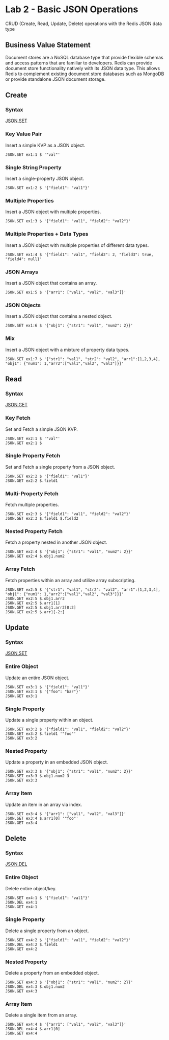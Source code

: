 # Lab 2 - Basic JSON Operations
CRUD (Create, Read, Update, Delete) operations with the Redis JSON data type

## Business Value Statement <a name="value"></a>
Document stores are a NoSQL database type that provide flexible schemas and access patterns that are familiar to developers.  Redis can provide document store functionality natively with its JSON data type.  This allows Redis to complement existing document store databases such as MongoDB or provide standalone JSON document storage.

## Create <a name="create"></a>
### Syntax
[JSON.SET](https://redis.io/commands/json.set/)
### Key Value Pair <a name="kvp"></a>
Insert a simple KVP as a JSON object.
```redis Command
JSON.SET ex1:1 $ '"val"'
```

### Single String Property <a name="single_string"></a>
Insert a single-property JSON object.
```redis Command
JSON.SET ex1:2 $ '{"field1": "val1"}'
```

### Multiple Properties <a name="multiple_properties"></a>
Insert a JSON object with multiple properties.
```redis Command
JSON.SET ex1:3 $ '{"field1": "val1", "field2": "val2"}'
```

### Multiple Properties + Data Types <a name="multiple_types"></a>
Insert a JSON object with multiple properties of different data types.
```redis Command
JSON.SET ex1:4 $ '{"field1": "val1", "field2": 2, "field3": true, "field4": null}'
```

### JSON Arrays <a name="arrays"></a>
Insert a JSON object that contains an array.
```redis Command
JSON.SET ex1:5 $ '{"arr1": ["val1", "val2", "val3"]}'
```


### JSON Objects <a name="objects"></a>
Insert a JSON object that contains a nested object.
```redis Command
JSON.SET ex1:6 $ '{"obj1": {"str1": "val1", "num2": 2}}'
```


### Mix <a name="mix"></a>
Insert a JSON object with a mixture of property data types.
```redis Command
JSON.SET ex1:7 $ '{"str1": "val1", "str2": "val2", "arr1":[1,2,3,4], "obj1": {"num1": 1,"arr2":["val1","val2", "val3"]}}'
```

## Read <a name="read"></a>
### Syntax
[JSON.GET](https://redis.io/commands/json.get/)
### Key Fetch <a name="key_fetch"></a>
Set and Fetch a simple JSON KVP.
```redis Command
JSON.SET ex2:1 $ '"val"'
JSON.GET ex2:1 $
```

### Single Property Fetch <a name="single_fetch"></a>
Set and Fetch a single property from a JSON object.
```redis Command
JSON.SET ex2:2 $ '{"field1": "val1"}'
JSON.GET ex2:2 $.field1
```

### Multi-Property Fetch <a name="multiple_fetch"></a>
Fetch multiple properties.
```redis Command
JSON.SET ex2:3 $ '{"field1": "val1", "field2": "val2"}'
JSON.GET ex2:3 $.field1 $.field2
```

### Nested Property Fetch <a name="nested_fetch"></a>
Fetch a property nested in another JSON object.
```redis Command
JSON.SET ex2:4 $ '{"obj1": {"str1": "val1", "num2": 2}}'
JSON.GET ex2:4 $.obj1.num2
```

### Array Fetch <a name="array_fetch"></a>
Fetch properties within an array and utilize array subscripting.
```redis Command
JSON.SET ex2:5 $ '{"str1": "val1", "str2": "val2", "arr1":[1,2,3,4], "obj1": {"num1": 1,"arr2":["val1","val2", "val3"]}}'
JSON.GET ex2:5 $.obj1.arr2
JSON.GET ex2:5 $.arr1[1]
JSON.GET ex2:5 $.obj1.arr2[0:2]
JSON.GET ex2:5 $.arr1[-2:]
```

## Update <a name="update"></a>
### Syntax
[JSON.SET](https://redis.io/commands/json.set/)
### Entire Object <a name="entire_update"></a>
Update an entire JSON object.
```redis Command
JSON.SET ex3:1 $ '{"field1": "val1"}'
JSON.SET ex3:1 $ '{"foo": "bar"}'
JSON.GET ex3:1
```

### Single Property <a name="single_update"></a>
Update a single property within an object.
```redis Command
JSON.SET ex3:2 $ '{"field1": "val1", "field2": "val2"}'
JSON.SET ex3:2 $.field1 '"foo"'
JSON.GET ex3:2
```

### Nested Property <a name="nested_update"></a>
Update a property in an embedded JSON object.
```redis Command
JSON.SET ex3:3 $ '{"obj1": {"str1": "val1", "num2": 2}}'
JSON.SET ex3:3 $.obj1.num2 3
JSON.GET ex3:3
```

### Array Item <a name="array_update"></a>
Update an item in an array via index.
```redis Command
JSON.SET ex3:4 $ '{"arr1": ["val1", "val2", "val3"]}'
JSON.SET ex3:4 $.arr1[0] '"foo"'
JSON.GET ex3:4
```

## Delete <a name="delete"></a>
### Syntax
[JSON.DEL](https://redis.io/commands/json.del/)
### Entire Object <a name="entire_delete"></a>
Delete entire object/key.
```redis Command
JSON.SET ex4:1 $ '{"field1": "val1"}'
JSON.DEL ex4:1
JSON.GET ex4:1
```

### Single Property <a name="single_delete"></a>
Delete a single property from an object.
```redis Command
JSON.SET ex4:2 $ '{"field1": "val1", "field2": "val2"}'
JSON.DEL ex4:2 $.field1 
JSON.GET ex4:2
```

### Nested Property <a name="nested_delete"></a>
Delete a property from an embedded object.
```redis Command
JSON.SET ex4:3 $ '{"obj1": {"str1": "val1", "num2": 2}}'
JSON.DEL ex4:3 $.obj1.num2 
JSON.GET ex4:3
```

### Array Item <a name="array_delete"></a>
Delete a single item from an array.
```redis Command
JSON.SET ex4:4 $ '{"arr1": ["val1", "val2", "val3"]}'
JSON.DEL ex4:4 $.arr1[0] 
JSON.GET ex4:4
```
